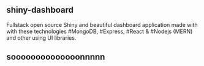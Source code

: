 ## shiny-dashboard
 Fullstack open source Shiny and beautiful dashboard application made with with these technologies #MongoDB, #Express, #React &amp; #Nodejs (MERN) and other using UI libraries.

## soooooooooooooonnnnn

